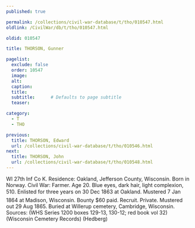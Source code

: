 ```yaml
---
published: true

permalink: /collections/civil-war-database/t/tho/010547.html
oldlink: /CivilWar/db/t/tho/010547.html

oldid: 010547

title: THORSON, Gunner

pagelist:
  exclude: false
  order: 10547
  image: 
  alt:
  caption:
  title:
  subtitle:      # Defaults to page subtitle
  teaser:

category: 
  - T 
  - THO

previous:
  title: THORSON, Edward
  url: /collections/civil-war-database/t/tho/010546.html  
next:
  title: THORSON, John
  url: /collections/civil-war-database/t/tho/010548.html   
---
```

WI 27th Inf Co K. Residence: Oakland, Jefferson County, Wisconsin. Born in Norway. Civil War: Farmer. Age 20. Blue eyes, dark hair, light complexion, 5&#146;10&#148;. Enlisted for three years on 30 Dec 1863 at Oakland. Mustered 7 Jan 1864 at Madison, Wisconsin. Bounty $60 paid. Recruit. Private. Mustered out 29 Aug 1865. Buried at Willerup cemetery, Cambridge, Wisconsin. Sources: (WHS Series 1200 boxes 129-13, 130-12; red book vol 32) (Wisconsin Cemetery Records) (Hedberg)